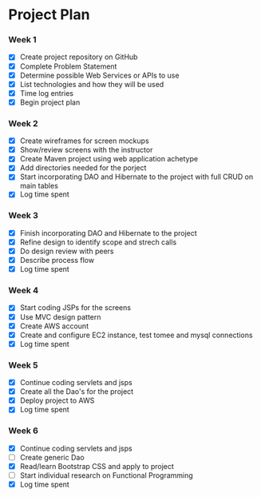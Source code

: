 # Project Plan

### Week 1
- [X] Create project repository on GitHub
- [X] Complete Problem Statement
- [X] Determine possible Web Services or APIs to use
- [X] List technologies and how they will be used
- [X] Time log entries
- [X] Begin project plan

### Week 2
- [X] Create wireframes for screen mockups
- [X] Show/review screens with the instructor
- [X] Create Maven project using web application achetype
- [X] Add directories needed for the porject
- [X] Start incorporating DAO and Hibernate to the project with full CRUD on main tables
- [X] Log time spent

### Week 3
- [X] Finish incorporating DAO and Hibernate to the project
- [X] Refine design to identify scope and strech calls
- [X] Do design review with peers
- [X] Describe process flow
- [X] Log time spent

### Week 4
- [X] Start coding JSPs for the screens
- [X] Use MVC design pattern
- [X] Create AWS account
- [X] Create and configure EC2 instance, test tomee and mysql connections
- [X] Log time spent

### Week 5
- [X] Continue coding servlets and jsps
- [X] Create all the Dao's for the project
- [X] Deploy project to AWS  
- [X] Log time spent

### Week 6
- [X] Continue coding servlets and jsps
- [ ] Create generic Dao
- [X] Read/learn Bootstrap CSS and apply to project
- [ ] Start individual research on Functional Programming
- [X] Log time spent
